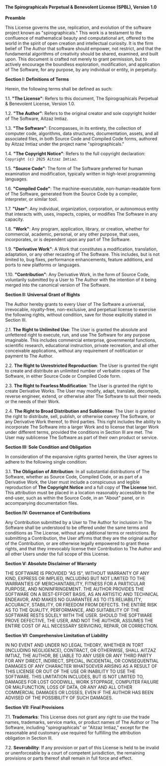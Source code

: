 #### **The Spirographicals Perpetual & Benevolent License (SPBL), Version 1.0**

**Preamble**

This License governs the use, replication, and evolution of the software project known as "spirographicals." This work is a testament to the confluence of mathematical beauty and computational art, offered to the world in the spirit of open creation and intellectual curiosity. It is the firm belief of The Author that software should empower, not restrict, and that the fundamental algorithms of creativity should be shared, examined, and built upon. This document is crafted not merely to grant permission, but to actively encourage the boundless exploration, modification, and application of The Software, for any purpose, by any individual or entity, in perpetuity.

**Section I: Definitions of Terms**

Herein, the following terms shall be defined as such:

1.1. **"The License"**: Refers to this document, The Spirographicals Perpetual & Benevolent License, Version 1.0.

1.2. **"The Author"**: Refers to the original creator and sole copyright holder of The Software, Aitzaz Imtiaz.

1.3. **"The Software"**: Encompasses, in its entirety, the collection of computer code, algorithms, data structures, documentation, assets, and all associated files, in both Source Code and Compiled Code forms, authored by Aitzaz Imtiaz under the project name "spirographicals."

1.4. **"The Copyright Notice"**: Refers to the full copyright declaration: `Copyright (c) 2025 Aitzaz Imtiaz`.

1.5. **"Source Code"**: The form of The Software preferred for human examination and modification, typically written in high-level programming languages.

1.6. **"Compiled Code"**: The machine-executable, non-human-readable form of The Software, generated from the Source Code by a compiler, interpreter, or similar tool.

1.7. **"User"**: Any individual, organization, corporation, or autonomous entity that interacts with, uses, inspects, copies, or modifies The Software in any capacity.

1.8. **"Work"**: Any program, application, library, or creation, whether for commercial, academic, personal, or any other purpose, that uses, incorporates, or is dependent upon any part of The Software.

1.9. **"Derivative Work"**: A Work that constitutes a modification, translation, adaptation, or any other recasting of The Software. This includes, but is not limited to, bug fixes, performance enhancements, feature additions, and ports to new platforms or languages.

1.10. **"Contribution"**: Any Derivative Work, in the form of Source Code, voluntarily submitted by a User to The Author with the intention of it being merged into the canonical version of The Software.

**Section II: Universal Grant of Rights**

The Author hereby grants to every User of The Software a universal, irrevocable, royalty-free, non-exclusive, and perpetual license to exercise the following rights, without condition, save for those explicitly stated in Section III.

2.1. **The Right to Unlimited Use**: The User is granted the absolute and unfettered right to execute, run, and use The Software for any purpose imaginable. This includes commercial enterprise, governmental functions, scientific research, educational instruction, private recreation, and all other conceivable applications, without any requirement of notification or payment to The Author.

2.2. **The Right to Unrestricted Reproduction**: The User is granted the right to create and distribute an unlimited number of verbatim copies of The Software, in either Source Code or Compiled Code form.

2.3. **The Right to Fearless Modification**: The User is granted the right to create Derivative Works. The User may modify, adapt, translate, decompile, reverse engineer, extend, or otherwise alter The Software to suit their needs or the needs of their Work.

2.4. **The Right to Broad Distribution and Sublicense**: The User is granted the right to distribute, sell, publish, or otherwise convey The Software, or any Derivative Work thereof, to third parties. This right includes the ability to incorporate The Software into a larger Work and to license that larger Work under different terms, provided the conditions in Section III are met. The User may sublicense The Software as part of their own product or service.

**Section III: Sole Condition and Obligation**

In consideration of the expansive rights granted herein, the User agrees to adhere to the following single condition:

3.1. **The Obligation of Attribution**: In all substantial distributions of The Software, whether as Source Code, Compiled Code, or as part of a Derivative Work, the User must include a conspicuous and legible reproduction of **The Copyright Notice** and a full copy of **The License** text. This attribution must be placed in a location reasonably accessible to the end-user, such as within the Source Code, in an "About" panel, or in accompanying documentation files.

**Section IV: Governance of Contributions**

Any Contribution submitted by a User to The Author for inclusion in The Software shall be understood to be offered under the same terms and conditions as The License, without any additional terms or restrictions. By submitting a Contribution, the User affirms that they are the original author of the Contribution, or are otherwise legally empowered to grant these rights, and that they irrevocably license their Contribution to The Author and all other Users under the full scope of this License.

**Section V: Absolute Disclaimer of Warranty**

THE SOFTWARE IS PROVIDED "AS IS", WITHOUT WARRANTY OF ANY KIND, EXPRESS OR IMPLIED, INCLUDING BUT NOT LIMITED TO THE WARRANTIES OF MERCHANTABILITY, FITNESS FOR A PARTICULAR PURPOSE, AND NONINFRINGEMENT. THE AUTHOR PROVIDES THE SOFTWARE ON A BEST-EFFORT BASIS, AS AN ARTISTIC AND TECHNICAL ENDEAVOR, AND MAKES NO GUARANTEE AS TO ITS RELIABILITY, ACCURACY, STABILITY, OR FREEDOM FROM DEFECTS. THE ENTIRE RISK AS TO THE QUALITY, PERFORMANCE, AND SUITABILITY OF THE SOFTWARE RESTS SOLELY WITH THE USER. SHOULD THE SOFTWARE PROVE DEFECTIVE, THE USER, AND NOT THE AUTHOR, ASSUMES THE ENTIRE COST OF ALL NECESSARY SERVICING, REPAIR, OR CORRECTION.

**Section VI: Comprehensive Limitation of Liability**

IN NO EVENT AND UNDER NO LEGAL THEORY, WHETHER IN TORT (INCLUDING NEGLIGENCE), CONTRACT, OR OTHERWISE, SHALL AITZAZ IMTIAZ, THE AUTHOR, BE LIABLE TO ANY USER OR ANY THIRD PARTY FOR ANY DIRECT, INDIRECT, SPECIAL, INCIDENTAL, OR CONSEQUENTIAL DAMAGES OF ANY CHARACTER WHATSOEVER ARISING AS A RESULT OF THIS LICENSE OR OUT OF THE USE OR INABILITY TO USE THE SOFTWARE. THIS LIMITATION INCLUDES, BUT IS NOT LIMITED TO, DAMAGES FOR LOST GOODWILL, WORK STOPPAGE, COMPUTER FAILURE OR MALFUNCTION, LOSS OF DATA, OR ANY AND ALL OTHER COMMERCIAL DAMAGES OR LOSSES, EVEN IF THE AUTHOR HAS BEEN ADVISED OF THE POSSIBILITY OF SUCH DAMAGES.

**Section VII: Final Provisions**

7.1. **Trademarks**: This License does not grant any right to use the trade names, trademarks, service marks, or product names of The Author or The Software, including "spirographicals" or "Aitzaz Imtiaz," except for the reasonable and customary use required for fulfilling the attribution obligation in Section III.

7.2. **Severability**: If any provision or part of this License is held to be invalid or unenforceable by a court of competent jurisdiction, the remaining provisions or parts thereof shall remain in full force and effect.
